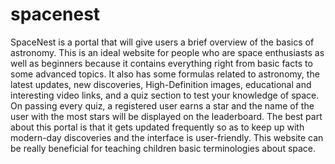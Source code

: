 # spacenest

SpaceNest is a portal that will give users a brief overview of the basics of astronomy. This is an ideal website for people who are space enthusiasts as well as beginners because it contains everything right from basic facts to some advanced topics. It also has some formulas related to astronomy, the latest updates, new discoveries, High-Definition images, educational and interesting video links, and a quiz section to test your knowledge of space. On passing every quiz, a registered user earns a star and the name of the user with the most stars will be displayed on the leaderboard. The best part about this portal is that it gets updated frequently so as to keep up with modern-day discoveries and the interface is user-friendly. This website can be really beneficial for teaching children basic terminologies about space. 
